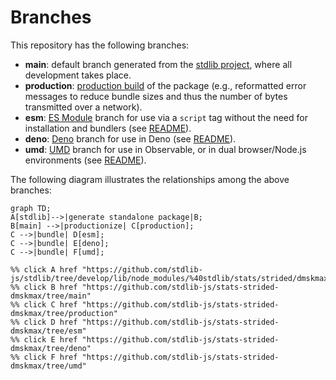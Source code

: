 <!--

@license Apache-2.0

Copyright (c) 2022 The Stdlib Authors.

Licensed under the Apache License, Version 2.0 (the "License");
you may not use this file except in compliance with the License.
You may obtain a copy of the License at

    http://www.apache.org/licenses/LICENSE-2.0

Unless required by applicable law or agreed to in writing, software
distributed under the License is distributed on an "AS IS" BASIS,
WITHOUT WARRANTIES OR CONDITIONS OF ANY KIND, either express or implied.
See the License for the specific language governing permissions and
limitations under the License.

-->

# Branches

This repository has the following branches:

-   **main**: default branch generated from the [stdlib project][stdlib-url], where all development takes place.
-   **production**: [production build][production-url] of the package (e.g., reformatted error messages to reduce bundle sizes and thus the number of bytes transmitted over a network).
-   **esm**: [ES Module][esm-url] branch for use via a `script` tag without the need for installation and bundlers (see [README][esm-readme]).
-   **deno**: [Deno][deno-url] branch for use in Deno (see [README][deno-readme]).
-   **umd**: [UMD][umd-url] branch for use in Observable, or in dual browser/Node.js environments (see [README][umd-readme]).

The following diagram illustrates the relationships among the above branches:

```mermaid
graph TD;
A[stdlib]-->|generate standalone package|B;
B[main] -->|productionize| C[production];
C -->|bundle| D[esm];
C -->|bundle| E[deno];
C -->|bundle| F[umd];

%% click A href "https://github.com/stdlib-js/stdlib/tree/develop/lib/node_modules/%40stdlib/stats/strided/dmskmax"
%% click B href "https://github.com/stdlib-js/stats-strided-dmskmax/tree/main"
%% click C href "https://github.com/stdlib-js/stats-strided-dmskmax/tree/production"
%% click D href "https://github.com/stdlib-js/stats-strided-dmskmax/tree/esm"
%% click E href "https://github.com/stdlib-js/stats-strided-dmskmax/tree/deno"
%% click F href "https://github.com/stdlib-js/stats-strided-dmskmax/tree/umd"
```

[stdlib-url]: https://github.com/stdlib-js/stdlib/tree/develop/lib/node_modules/%40stdlib/stats/strided/dmskmax
[production-url]: https://github.com/stdlib-js/stats-strided-dmskmax/tree/production
[deno-url]: https://github.com/stdlib-js/stats-strided-dmskmax/tree/deno
[deno-readme]: https://github.com/stdlib-js/stats-strided-dmskmax/blob/deno/README.md
[umd-url]: https://github.com/stdlib-js/stats-strided-dmskmax/tree/umd
[umd-readme]: https://github.com/stdlib-js/stats-strided-dmskmax/blob/umd/README.md
[esm-url]: https://github.com/stdlib-js/stats-strided-dmskmax/tree/esm
[esm-readme]: https://github.com/stdlib-js/stats-strided-dmskmax/blob/esm/README.md